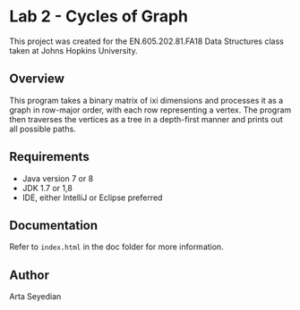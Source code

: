 # Lab 2 - Cycles of Graph

This project was created for the EN.605.202.81.FA18 Data Structures class taken at Johns Hopkins University.

## Overview

This program takes a binary matrix of ixi dimensions and processes it as a graph in row-major order, with each row representing a vertex. The program then traverses the vertices as a tree in a depth-first manner and prints out all possible paths. 

## Requirements

- Java version 7 or 8
- JDK 1.7 or 1,8
- IDE, either IntelliJ or Eclipse preferred

## Documentation

Refer to `index.html` in the doc folder for more information.

## Author

Arta Seyedian


